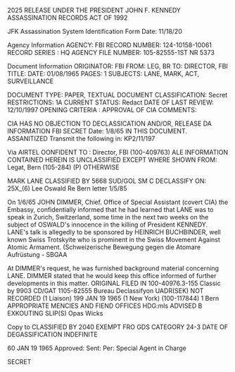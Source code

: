 2025 RELEASE UNDER THE PRESIDENT JOHN F. KENNEDY ASSASSINATION RECORDS ACT OF 1992

JFK Assassination System
Identification Form
Date: 11/18/20

Agency Information
AGENCY: FBI
RECORD NUMBER: 124-10158-10061
RECORD SERIES : HQ
AGENCY FILE NUMBER: 105-82555-1ST NR 5373

Document Information
ORIGINATOR: FBI
FROM: LEG, BR
TO: DIRECTOR, FBI
TITLE: 
DATE: 01/08/1965
PAGES: 1
SUBJECTS: LANE, MARK, ACT, SURVEILLANCE

DOCUMENT TYPE: PAPER, TEXTUAL DOCUMENT
CLASSIFICATION: Secret
RESTRICTIONS: 1A
CURRENT STATUS: Redact
DATE OF LAST REVIEW: 12/10/1997
OPENING CRITERIA : APPROVAL OF CIA
COMMENTS:

CIA HAS NO OBJECTION TO
DECLASSICATION AND/OR,
RELEASE DA INFORMATION
FBI SECRET
Date: 1/8/65
IN THIS DOCUMENT. ASSANITIZED
Transmit the following in: KP2/11/197

Via AIRTEL OONFIDENT
TO : Director, FBI (100-409763) ALE INFORMATION CONTAINED
HEREIN IS UNCLASSIFIED
EXCEPT WHERE SHOWN
FROM: Legat, Bern (105-284) (P) OTHERWISE

MARK LANE CLASSIFIED BY 5668 SUD/GOL
SM C DECLASSIFY ON: 25X_(6)
Lee Oswald
Re Bern letter 1/5/85

On 1/6/65 JOHN DIMMER, Chief. Office of Special
Assistant (covert CIA) the Embassy, confidentially
informed that he had learned that LANE was to speak in
Zurich, Switzerland, some time in the next two weeks on the
subject of OSWALD's innocence in the killing of President
KENNEDY. LANE's talk is allegedly to be sponsored by
HEINRICH BUCHBINDER, well known Swiss Trotskyite who is
prominent in the Swiss Movement Against Atomic Armament.
(Schweizerische Bewegung gegen die Atomare Aufrüstung - SBGAA

At DIMMER's request, he was furnished background
material concerning LANE. DIMMER stated that he would keep
this office informed of further developments in this matter.
ORIGINAL FILED IN 100-40976.3-155
Classic by 9903 CD/GAT
1105-82555
Bureau Declassifyon UADR(SEK)
NOT RECORDED
(1 Liaison) 199 JAN 19 1965
(1 New York) (100-117844)
1 Bern
APPROPRIATE MENCIES
AND FIEND OFFICES
HDG:mls
ADVISED B EXKOUTING
SLIP(S) Opas
Wicks

Copy to
CLASSIFIED BY 2040
EXEMPT FRO GDS CATEGORY 24-3
DATE OF DEGASSIFICATION INDEFINITE

60 JAN 19 1965
Approved: Sent: Per:
Special Agent in Charge

SECRET
